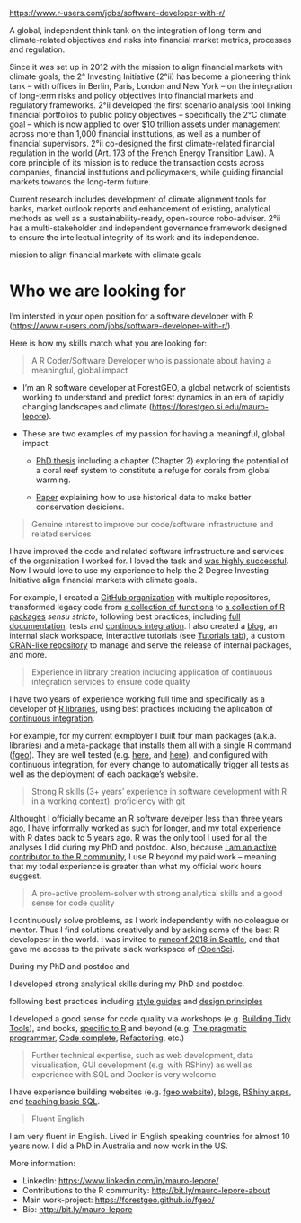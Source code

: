 
<https://www.r-users.com/jobs/software-developer-with-r/>

A global, independent think tank on the integration of long-term and
climate-related objectives and risks into financial market metrics,
processes and regulation.

Since it was set up in 2012 with the mission to align financial markets
with climate goals, the 2° Investing Initiative (2°ii) has become a
pioneering think tank – with offices in Berlin, Paris, London and New
York – on the integration of long-term risks and policy objectives into
financial markets and regulatory frameworks. 2°ii developed the first
scenario analysis tool linking financial portfolios to public policy
objectives – specifically the 2°C climate goal – which is now applied to
over $10 trillion assets under management across more than 1,000
financial institutions, as well as a number of financial supervisors.
2°ii co-designed the first climate-related financial regulation in the
world (Art. 173 of the French Energy Transition Law). A core principle
of its mission is to reduce the transaction costs across companies,
financial institutions and policymakers, while guiding financial markets
towards the long-term future.

Current research includes development of climate alignment tools for
banks, market outlook reports and enhancement of existing, analytical
methods as well as a sustainability-ready, open-source robo-adviser.
2°ii has a multi-stakeholder and independent governance framework
designed to ensure the intellectual integrity of its work and its
independence.

mission to align financial markets with climate goals

# Who we are looking for

I’m intersted in your open position for a software developer with R
(<https://www.r-users.com/jobs/software-developer-with-r/>).

Here is how my skills match what you are looking for:

> A R Coder/Software Developer who is passionate about having a
> meaningful, global impact

  - I’m an R software developer at ForestGEO, a global network of
    scientists working to understand and predict forest dynamics in an
    era of rapidly changing landscapes and climate
    (<https://forestgeo.si.edu/mauro-lepore>).

  - These are two examples of my passion for having a meaningful, global
    impact:
    
      - [PhD thesis](http://bit.ly/mauro-lepore-phd-thesis) including a
        chapter (Chapter 2) exploring the potential of a coral reef
        system to constitute a refuge for corals from global
        warming.
    
      - [Paper](https://onlinelibrary.wiley.com/doi/full/10.1111/cobi.12997)
        explaining how to use historical data to make better
        conservation desicions.

> Genuine interest to improve our code/software infrastructure and
> related services

I have improved the code and related software infrastructure and
services of the organization I worked for. I loved the task and [was
highly successful](http://bit.ly/mauro-lepore-fgeo-performance-2018).
Now I would love to use my experience to help the 2 Degree Investing
Initiative align financial markets with climate goals.

For example, I created a [GitHub
organization](https://github.com/forestgeo) with multiple repositores,
transformed legacy code from [a collection of
functions](http://ctfs.si.edu/Public/CTFSRPackage/) to [a collection of
R packages](https://forestgeo.github.io/fgeo/) *sensu stricto*,
following best practices, including [full
documentation](https://forestgeo.github.io/fgeo/articles/siteonly/reference.html),
tests and [continous integration](https://travis-ci.org/forestgeo). I
also created a [blog](https://fgeo.netlify.com), an internal slack
workspace, interactive tutorials (see [Tutorials
tab](https://forestgeo.github.io/fgeo/)), a custom [CRAN-like
repository](https://forestgeo.github.io/drat/) to manage and serve the
release of internal packages, and more.

> Experience in library creation including application of continuous
> integration services to ensure code quality

I have two years of experience working full time and specifically as a
developer of [R
libraries](https://forestgeo.github.io/fgeo/index.html#installation),
using best practices including the aplication of [continuous
integration](https://travis-ci.org/forestgeo).

For example, for my current exmployer I built four main packages (a.k.a.
libraries) and a meta-package that installs them all with a single R
command ([fgeo](https://forestgeo.github.io/fgeo)). They are well tested
(e.g. [here](https://coveralls.io/github/forestgeo/fgeo.tool), and
[here](https://coveralls.io/github/forestgeo/fgeo.analyze)), and
configured with continuous integration, for every change to
automatically trigger all tests as well as the deployment of each
package’s website.

> Strong R skills (3+ years’ experience in software development with R
> in a working context), proficiency with git

Althought I officially became an R software develper less than three
years ago, I have informally worked as such for longer, and my total
experience with R dates back to 5 years ago. R was the only tool I used
for all the analyses I did during my PhD and postdoc. Also, because [I
am an active contributor to the R
community](http://bit.ly/mauro-lepore-about), I use R beyond my paid
work – meaning that my todal experience is greater than what my official
work hours suggest.

> A pro-active problem-solver with strong analytical skills and a good
> sense for code quality

I continuously solve problems, as I work independently with no coleague
or mentor. Thus I find solutions creatively and by asking some of the
best R developesr in the world. I was invited to [runconf 2018 in
Seattle](https://unconf18.ropensci.org/#participants), and that gave me
access to the private slack workspace of
[rOpenSci](https://ropensci.org/).

During my PhD and postdoc and

I developed strong analytical skills during my PhD and postdoc.

following best practices including [style
guides](https://style.tidyverse.org/) and [design
principles](https://principles.tidyverse.org/)

I developed a good sense for code quality via workshops (e.g. [Building
Tidy
Tools](https://blog.rstudio.com/2018/04/09/building-tidy-tools-workshop/)),
and books, [specific to R](http://r-pkgs.had.co.nz/) and beyond (e.g.
[The pragmatic
programmer](https://pragprog.com/book/tpp/the-pragmatic-programmer),
[Code
complete](https://www.amazon.com/Code-Complete-Practical-Handbook-Construction/dp/0735619670),
[Refactoring](https://martinfowler.com/books/refactoring.html), etc.)

> Further technical expertise, such as web development, data
> visualisation, GUI development (e.g. with RShiny) as well as
> experience with SQL and Docker is very welcome

I have experience building websites (e.g. [fgeo
website](https://forestgeo.github.io/fgeo/)),
[blogs](https://fgeo.netlify.com), [RShiny
apps](https://maurolepore.shinyapps.io/plottrait/), and [teaching basic
SQL](https://kokbent.github.io/2018-09-29-tamu-kingsville/).

> Fluent English

I am very fluent in English. Lived in English speaking countries for
almost 10 years now. I did a PhD in Australia and now work in the US.

More information:

  - LinkedIn: <https://www.linkedin.com/in/mauro-lepore/>
  - Contributions to the R community: <http://bit.ly/mauro-lepore-about>
  - Main work-project: <https://forestgeo.github.io/fgeo/>
  - Bio: <http://bit.ly/mauro-lepore>
